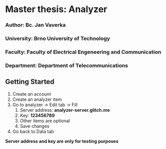 # **Master thesis: Analyzer**

### **Author:** Bc. Jan Vaverka

### **University:** Brno University of Technology

### **Faculty:** Faculty of Electrical Engeneering and Communication

### **Department:** Department of Telecommunications

## Getting Started

1. Create an account
2. Create an analyzer item
3. Go to analyzer → Edit tab → Fill
   1. Server address: **analyzer-server.glitch.me**
   2. Key: **123456789**
   3. Other items are optional
   4. Save changes
4. Go back to Data tab

**Server address and key are only for testing purposes**
